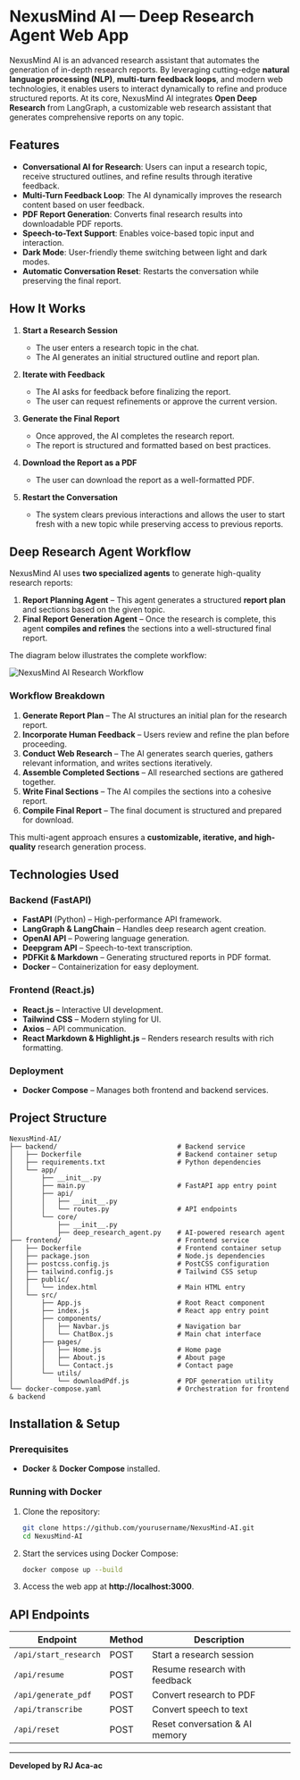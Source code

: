 # NexusMind AI — Deep Research Agent Web App

​NexusMind AI is an advanced research assistant that automates the generation of in-depth research reports. By leveraging cutting-edge **natural language processing (NLP)**, **multi-turn feedback loops**, and modern web technologies, it enables users to interact dynamically to refine and produce structured reports. At its core, NexusMind AI integrates **Open Deep Research** from LangGraph, a customizable web research assistant that generates comprehensive reports on any topic. 

## Features
- **Conversational AI for Research**: Users can input a research topic, receive structured outlines, and refine results through iterative feedback.
- **Multi-Turn Feedback Loop**: The AI dynamically improves the research content based on user feedback.
- **PDF Report Generation**: Converts final research results into downloadable PDF reports.
- **Speech-to-Text Support**: Enables voice-based topic input and interaction.
- **Dark Mode**: User-friendly theme switching between light and dark modes.
- **Automatic Conversation Reset**: Restarts the conversation while preserving the final report.

## How It Works  

1. **Start a Research Session**  
   - The user enters a research topic in the chat.  
   - The AI generates an initial structured outline and report plan.  

2. **Iterate with Feedback**  
   - The AI asks for feedback before finalizing the report.  
   - The user can request refinements or approve the current version.  

3. **Generate the Final Report**  
   - Once approved, the AI completes the research report.  
   - The report is structured and formatted based on best practices.  

4. **Download the Report as a PDF**  
   - The user can download the report as a well-formatted PDF.  

5. **Restart the Conversation**  
   - The system clears previous interactions and allows the user to start fresh with a new topic while preserving access to previous reports.  

## Deep Research Agent Workflow  

NexusMind AI uses **two specialized agents** to generate high-quality research reports:  

1. **Report Planning Agent** – This agent generates a structured **report plan** and sections based on the given topic.  
2. **Final Report Generation Agent** – Once the research is complete, this agent **compiles and refines** the sections into a well-structured final report.  

The diagram below illustrates the complete workflow:  

![NexusMind AI Research Workflow](docs/graph.png)  

### Workflow Breakdown  
1. **Generate Report Plan** – The AI structures an initial plan for the research report.  
2. **Incorporate Human Feedback** – Users review and refine the plan before proceeding.  
3. **Conduct Web Research** – The AI generates search queries, gathers relevant information, and writes sections iteratively.  
4. **Assemble Completed Sections** – All researched sections are gathered together.  
5. **Write Final Sections** – The AI compiles the sections into a cohesive report.  
6. **Compile Final Report** – The final document is structured and prepared for download.  

This multi-agent approach ensures a **customizable, iterative, and high-quality** research generation process.  


## Technologies Used
### Backend (FastAPI)
- **FastAPI** (Python) – High-performance API framework.
- **LangGraph & LangChain** – Handles deep research agent creation.
- **OpenAI API** – Powering language generation.
- **Deepgram API** – Speech-to-text transcription.
- **PDFKit & Markdown** – Generating structured reports in PDF format.
- **Docker** – Containerization for easy deployment.

### Frontend (React.js)
- **React.js** – Interactive UI development.
- **Tailwind CSS** – Modern styling for UI.
- **Axios** – API communication.
- **React Markdown & Highlight.js** – Renders research results with rich formatting.

### Deployment
- **Docker Compose** – Manages both frontend and backend services.

## Project Structure
```
NexusMind-AI/
├── backend/                              # Backend service
│   ├── Dockerfile                        # Backend container setup
│   ├── requirements.txt                  # Python dependencies
│   └── app/
│       ├── __init__.py                   
│       ├── main.py                       # FastAPI app entry point
│       ├── api/
│       │   ├── __init__.py  
│       │   └── routes.py                 # API endpoints
│       └── core/
│           ├── __init__.py
│           ├── deep_research_agent.py    # AI-powered research agent
├── frontend/                             # Frontend service
│   ├── Dockerfile                        # Frontend container setup
│   ├── package.json                      # Node.js dependencies
│   ├── postcss.config.js                 # PostCSS configuration
│   ├── tailwind.config.js                # Tailwind CSS setup
│   ├── public/
│   │   └── index.html                    # Main HTML entry
│   └── src/
│       ├── App.js                        # Root React component
│       ├── index.js                      # React app entry point
│       ├── components/
│       │   ├── Navbar.js                 # Navigation bar
│       │   └── ChatBox.js                # Main chat interface
│       ├── pages/
│       │   ├── Home.js                   # Home page
│       │   ├── About.js                  # About page
│       │   └── Contact.js                # Contact page
│       └── utils/
│           └── downloadPdf.js            # PDF generation utility
└── docker-compose.yaml                   # Orchestration for frontend & backend
```

## Installation & Setup
### Prerequisites
- **Docker** & **Docker Compose** installed.

### Running with Docker
1. Clone the repository:
   ```bash
   git clone https://github.com/yourusername/NexusMind-AI.git
   cd NexusMind-AI
   ```
2. Start the services using Docker Compose:
   ```bash
   docker compose up --build
   ```
3. Access the web app at **http://localhost:3000**.

## API Endpoints
| Endpoint               | Method | Description |
|------------------------|--------|-------------|
| `/api/start_research`  | POST   | Start a research session |
| `/api/resume`          | POST   | Resume research with feedback |
| `/api/generate_pdf`    | POST   | Convert research to PDF |
| `/api/transcribe`      | POST   | Convert speech to text |
| `/api/reset`           | POST   | Reset conversation & AI memory |

---
**Developed by RJ Aca-ac**


